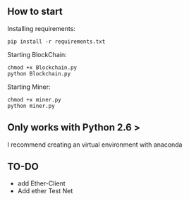 ## How to start
Installing requirements:

    pip install -r requirements.txt


Starting BlockChain:

    chmod +x Blockchain.py
    python Blockchain.py


Starting Miner:

    chmod +x miner.py  
    python miner.py
    

## Only works with Python 2.6 >

I recommend creating an virtual environment with anaconda

## TO-DO
- add Ether-Client
- Add ether Test Net
